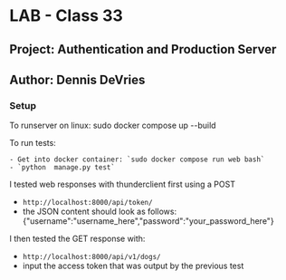 # LAB - Class 33

## Project: Authentication and Production Server

## Author: Dennis DeVries

### Setup

To runserver on linux: sudo docker compose up --build

To run tests:

    - Get into docker container: `sudo docker compose run web bash`
    - `python  manage.py test`

I tested web responses with thunderclient first using a POST

- `http://localhost:8000/api/token/`
- the JSON content should look as follows: {"username":"username_here","password":"your_password_here"}

I then tested the GET response with:

- `http://localhost:8000/api/v1/dogs/`
- input the access token that was output by the previous test
